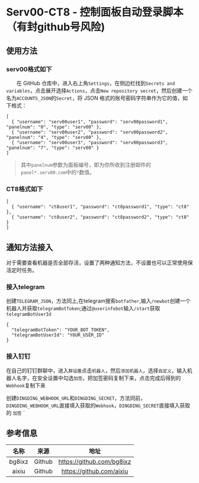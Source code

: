 # Serv00-CT8 - 控制面板自动登录脚本（有封github号风险)
## 使用方法
### serv00格式如下

　　在 GitHub 仓库中，进入右上角`Settings`，在侧边栏找到`Secrets and variables`，点击展开选择`Actions`，点击`New repository secret`，然后创建一个名为`ACCOUNTS_JSON`的`Secret`，将 JSON 格式的账号密码字符串作为它的值，如下格式：  
```
[  
  { "username": "serv00user1", "password": "serv00password1", "panelnum": "0", "type": "serv00" },
  { "username": "serv00user2", "password": "serv00password2", "panelnum": "4", "type": "serv00" },
  { "username": "serv00user3", "password": "serv00password3", "panelnum": "7", "type": "serv00" }  
]
```
> 其中`panelnum`参数为面板编号，即为你所收到注册邮件的`panel*.serv00.com`中的`*`数值。

### CT8格式如下
```
[  
  { "username": "ct8user1", "password": "ct8password1", "type": "ct8" },
  { "username": "ct8user2", "password": "ct8password2", "type": "ct8" } 
]
```
## 通知方法接入
对于需要查看机器是否全部存活，设置了两种通知方法，不设置也可以正常使用保活定时任务。
### 接入telegram
创建`TELEGRAM_JSON`，方法同上,在telegram搜索`botfather`,输入`/newbot`创建一个机器人并获取`telegramBotToken`;通过`@userinfobot`输入`/start`获取`telegramBotUserId`
```
{
  "telegramBotToken": "YOUR_BOT_TOKEN",
  "telegramBotUserId": "YOUR_USER_ID"
}
```
### 接入钉钉

在自己的钉钉群聊中，进入`群设置`点击`机器人`，然后`添加机器人`，选择`自定义`，输入机器人名字，在安全设置中勾选`加签`，把加签密码复制下来，点击完成后得到的`Webhook`复制下来

创建`DINGDING_WEBHOOK_URL`和`DINGDING_SECRET`，方法同前，`DINGDING_WEBHOOK_URL`直接填入获取的`Webhook`，`DINGDING_SECRET`直接填入获取的 `加签`
`

## 参考信息
|  名称 |来源|地址|
| :------------: | :------------: | :------------: |
|bg8ixz|Github|https://github.com/bg8ixz|
|aixiu|Github|https://github.com/aixiu|
